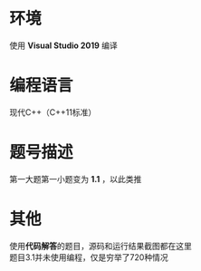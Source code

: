 # 环境
使用 **Visual Studio 2019** 编译

# 编程语言
现代C++（C++11标准）

# 题号描述
第一大题第一小题变为 **1.1** ，以此类推

# 其他
使用**代码解答**的题目，源码和运行结果截图都在这里  
题目3.1并未使用编程，仅是穷举了720种情况